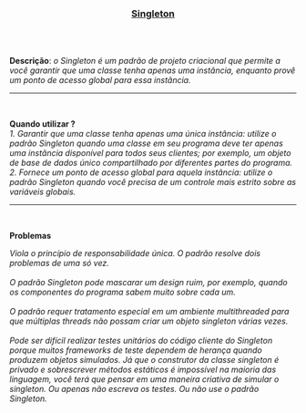 <h3 align="center"><a href="https://refactoring.guru/pt-br/design-patterns/singleton">Singleton</a></h3>

<br/>
<br/>

<strong>Descrição</strong>: <i>o Singleton é um padrão de projeto criacional que permite a você garantir que uma classe tenha apenas uma instância, enquanto provê um ponto de acesso global para essa instância.</i>

<hr/><br/>

<strong>Quando utilizar ?</strong><br/>
<i>1. Garantir que uma classe tenha apenas uma única instância: utilize o padrão Singleton quando uma classe em seu programa deve ter apenas uma instância disponível para todos seus clientes; por exemplo, um objeto de base de dados único compartilhado por diferentes partes do programa.</i><br/>
<i>2. Fornece um ponto de acesso global para aquela instância: utilize o padrão Singleton quando você precisa de um controle mais estrito sobre as variáveis globais.</i><br/>

<hr/><br/>

<strong>Problemas</strong><br/>

<i>Viola o princípio de responsabilidade única. O padrão resolve dois problemas de uma só vez.</i><br/><br/>
<i>O padrão Singleton pode mascarar um design ruim, por exemplo, quando os componentes do programa sabem muito sobre cada um.</i><br/><br/>
<i>O padrão requer tratamento especial em um ambiente multithreaded para que múltiplas threads não possam criar um objeto singleton várias vezes.</i><br/><br/>
<i>Pode ser difícil realizar testes unitários do código cliente do Singleton porque muitos frameworks de teste dependem de herança quando produzem objetos simulados. Já que o construtor da classe singleton é privado e sobrescrever métodos estáticos é impossível na maioria das linguagem, você terá que pensar em uma maneira criativa de simular o singleton. Ou apenas não escreva os testes. Ou não use o padrão Singleton.

